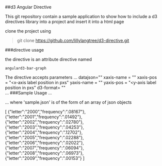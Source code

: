 ##d3 Angular Directive


This git repository contain a sample application to show how to
include a d3 directives library into a project and insert it into
a html page

clone the project using 

>git clone https://github.com/lillylangtree/d3-directive.git


###directive usage

the directive is an attribute directive named 

	angulard3-bar-graph

The directive accepts parameters
...
	datajson="<json file>" 
	xaxis-name = "<x-axis label>" 
	xaxis-pos = "<x-axis label position in pxs" 
	yaxis-name = "<y-axis label>" 
	yaxis-pos = "<y-axis label position in pxs" 
	d3-format= "<d3 format>"  
...	
###Sample Usage
...
<div id="d3bar" angulard3-bar-graph datajson="'sample.json'" 
									xaxis-name = "'Year'" 
									xaxis-pos = "905" 
									yaxis-name = "'Frequency'" 
									yaxis-pos = "6" 
									d3-format= "'.0%'"  >
</div>
...
where 'sample.json' is of the form of an array of json objects

[
{"letter":"2000","frequency":".08167"},
{"letter":"2001","frequency":".01492"},
{"letter":"2002","frequency":".02780"},
{"letter":"2003","frequency":".04253"},
{"letter":"2004","frequency":".12702"},
{"letter":"2005","frequency":".02288"},
{"letter":"2006","frequency":".02022"},
{"letter":"2007","frequency":".06094"},
{"letter":"2008","frequency":".06973"},
{"letter":"2009","frequency":".00153"}
]